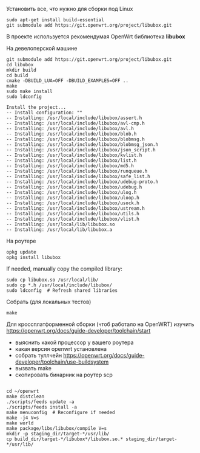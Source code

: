 Установить все, что нужно для сборки под Linux
```
sudo apt-get install build-essential
git submodule add https://git.openwrt.org/project/libubox.git
```

В проекте используется рекомендумая OpenWrt библиотека **libubox**

На девелоперской машине
```
git submodule add https://git.openwrt.org/project/libubox.git
cd libubox
mkdir build
cd build
cmake -DBUILD_LUA=OFF -DBUILD_EXAMPLES=OFF ..
make
sudo make install
sudo ldconfig

Install the project...
-- Install configuration: ""
-- Installing: /usr/local/include/libubox/assert.h
-- Installing: /usr/local/include/libubox/avl-cmp.h
-- Installing: /usr/local/include/libubox/avl.h
-- Installing: /usr/local/include/libubox/blob.h
-- Installing: /usr/local/include/libubox/blobmsg.h
-- Installing: /usr/local/include/libubox/blobmsg_json.h
-- Installing: /usr/local/include/libubox/json_script.h
-- Installing: /usr/local/include/libubox/kvlist.h
-- Installing: /usr/local/include/libubox/list.h
-- Installing: /usr/local/include/libubox/md5.h
-- Installing: /usr/local/include/libubox/runqueue.h
-- Installing: /usr/local/include/libubox/safe_list.h
-- Installing: /usr/local/include/libubox/udebug-proto.h
-- Installing: /usr/local/include/libubox/udebug.h
-- Installing: /usr/local/include/libubox/ulog.h
-- Installing: /usr/local/include/libubox/uloop.h
-- Installing: /usr/local/include/libubox/usock.h
-- Installing: /usr/local/include/libubox/ustream.h
-- Installing: /usr/local/include/libubox/utils.h
-- Installing: /usr/local/include/libubox/vlist.h
-- Installing: /usr/local/lib/libubox.so
-- Installing: /usr/local/lib/libubox.a

```


На роутере
```
opkg update
opkg install libubox
```


If needed, manually copy the compiled library:
```
sudo cp libubox.so /usr/local/lib/
sudo cp *.h /usr/local/include/libubox/
sudo ldconfig  # Refresh shared libraries
```

Собрать (для локальных тестов)
```
make
```

Для кроссплатформенной сборки (чтоб работало на OpenWRT) изучить
https://openwrt.org/docs/guide-developer/toolchain/start
- выяснить какой процессор у вашего роутера
- какая версия openwrt установлена
- собрать туллчейн https://openwrt.org/docs/guide-developer/toolchain/use-buildsystem
- вызвать make
- скопировать бинарник на роутер scp

```

cd ~/openwrt
make distclean
./scripts/feeds update -a
./scripts/feeds install -a
make menuconfig  # Reconfigure if needed
make -j4 V=s
make world
make package/libs/libubox/compile V=s
mkdir -p staging_dir/target-*/usr/lib/
cp build_dir/target-*/libubox*/libubox.so.* staging_dir/target-*/usr/lib/

```